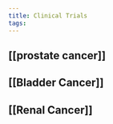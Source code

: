 ```yaml
---
title: Clinical Trials
tags:
---
```


## [[prostate cancer]]
## [[Bladder Cancer]]
## [[Renal Cancer]]

